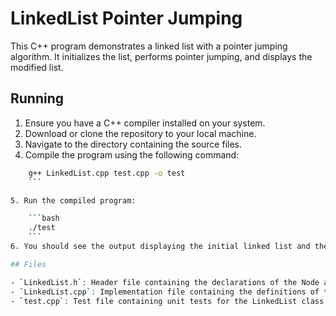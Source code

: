# LinkedList Pointer Jumping

This C++ program demonstrates a linked list with a pointer jumping algorithm. It initializes the list, performs pointer jumping, and displays the modified list.

## Running

1. Ensure you have a C++ compiler installed on your system.
2. Download or clone the repository to your local machine.
3. Navigate to the directory containing the source files.
4. Compile the program using the following command:

```bash
    g++ LinkedList.cpp test.cpp -o test
    ```

5. Run the compiled program:

    ```bash
    ./test
    ```
6. You should see the output displaying the initial linked list and the modified list after pointer jumping, followed by a message indicating all tests passed.

## Files 

- `LinkedList.h`: Header file containing the declarations of the Node and LinkedList classes.
- `LinkedList.cpp`: Implementation file containing the definitions of the LinkedList class methods.
- `test.cpp`: Test file containing unit tests for the LinkedList class.

